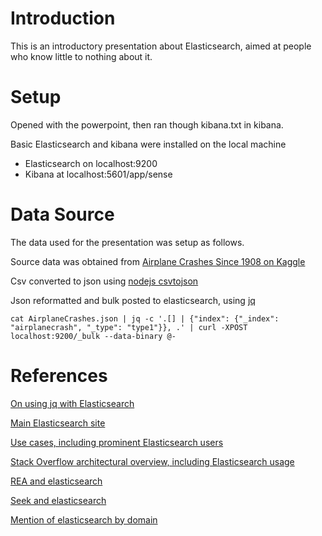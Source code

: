 # Introduction

This is an introductory presentation about Elasticsearch, aimed at people who know little to nothing about it.

# Setup

Opened with the powerpoint, then ran though kibana.txt in kibana.

Basic Elasticsearch and kibana were installed on the local machine 
* Elasticsearch on localhost:9200
* Kibana at localhost:5601/app/sense

# Data Source

The data used for the presentation was setup as follows.

Source data was obtained from [Airplane Crashes Since 1908 on Kaggle](https://www.kaggle.com/saurograndi/airplane-crashes-since-1908)

Csv converted to json using [nodejs csvtojson](https://www.npmjs.com/package/csvtojson)

Json reformatted and bulk posted to elasticsearch, using [jq](https://stedolan.github.io/jq/)
```
cat AirplaneCrashes.json | jq -c '.[] | {"index": {"_index": "airplanecrash", "_type": "type1"}}, .' | curl -XPOST localhost:9200/_bulk --data-binary @-
```

# References

[On using jq with Elasticsearch](http://kevinmarsh.com/2014/10/23/using-jq-to-import-json-into-elasticsearch.html)

[Main Elasticsearch site](https://www.elastic.co)

[Use cases, including prominent Elasticsearch users](https://www.elastic.co/use-cases)

[Stack Overflow architectural overview, including Elasticsearch usage](http://nickcraver.com/blog/2016/02/17/stack-overflow-the-architecture-2016-edition/)

[REA and elasticsearch](https://www.elastic.co/elasticon/tour/2015/sydney/rea-group-elasticsearch-powers-real-estate-searches)

[Seek and elasticsearch](https://speakerdeck.com/elastic/seek-elasticsearch-from-hack-to-production)

[Mention of elasticsearch by domain](http://tech.domain.com.au/2015/04/chatops-at-domain-group/)


